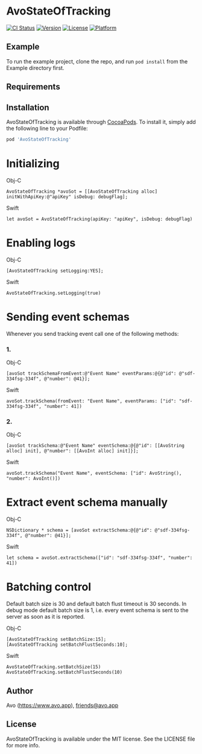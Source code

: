 # AvoStateOfTracking

[![CI Status](https://img.shields.io/travis/AlexeyVerein/AvoStateOfTracking.svg?style=flat)](https://travis-ci.org/AlexeyVerein/AvoStateOfTracking)
[![Version](https://img.shields.io/cocoapods/v/AvoStateOfTracking.svg?style=flat)](https://cocoapods.org/pods/AvoStateOfTracking)
[![License](https://img.shields.io/cocoapods/l/AvoStateOfTracking.svg?style=flat)](https://cocoapods.org/pods/AvoStateOfTracking)
[![Platform](https://img.shields.io/cocoapods/p/AvoStateOfTracking.svg?style=flat)](https://cocoapods.org/pods/AvoStateOfTracking)

## Example

To run the example project, clone the repo, and run `pod install` from the Example directory first.

## Requirements

## Installation

AvoStateOfTracking is available through [CocoaPods](https://cocoapods.org). To install
it, simply add the following line to your Podfile:

```ruby
pod 'AvoStateOfTracking'
```

# Initializing

Obj-C

    AvoStateOfTracking *avoSot = [[AvoStateOfTracking alloc] initWithApiKey:@"apiKey" isDebug: debugFlag];
        
Swift

    let avoSot = AvoStateOfTracking(apiKey: "apiKey", isDebug: debugFlag)
    
# Enabling logs

Obj-C

    [AvoStateOfTracking setLogging:YES];
        
Swift

    AvoStateOfTracking.setLogging(true)

# Sending event schemas

Whenever you send tracking event call one of the following methods:

### 1.

Obj-C

    [avoSot trackSchemaFromEvent:@"Event Name" eventParams:@{@"id": @"sdf-334fsg-334f", @"number": @41}];
    
Swift
    
    avoSot.trackSchema(fromEvent: "Event Name", eventParams: ["id": "sdf-334fsg-334f", "number": 41])
    
### 2.

Obj-C

    [avoSot trackSchema:@"Event Name" eventSchema:@{@"id": [[AvoString alloc] init], @"number": [[AvoInt alloc] init]}];
    
Swift

    avoSot.trackSchema("Event Name", eventSchema: ["id": AvoString(), "number": AvoInt()])

# Extract event schema manually

Obj-C

    NSDictionary * schema = [avoSot extractSchema:@{@"id": @"sdf-334fsg-334f", @"number": @41}];
    
Swift
    
    let schema = avoSot.extractSchema(["id": "sdf-334fsg-334f", "number": 41])
    
# Batching control

Default batch size is 30 and default batch flust timeout is 30 seconds.
In debug mode default batch size is 1, i.e. every event schema is sent to the server as soon as it is reported.

Obj-C

    [AvoStateOfTracking setBatchSize:15];
    [AvoStateOfTracking setBatchFlustSeconds:10];
    
Swift
    
    AvoStateOfTracking.setBatchSize(15)
    AvoStateOfTracking.setBatchFlustSeconds(10)

## Author

Avo (https://www.avo.app), friends@avo.app

## License

AvoStateOfTracking is available under the MIT license. See the LICENSE file for more info.
